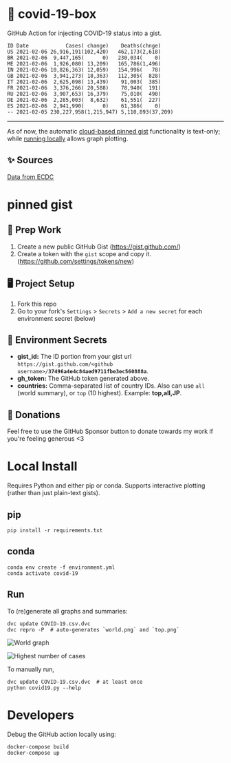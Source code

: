 # 🏥 covid-19-box

GitHub Action for injecting COVID-19 status into a gist.

```
ID Date            Cases( change)    Deaths(chnge)
US 2021-02-06 26,916,191(102,420)   462,173(2,618)
BR 2021-02-06  9,447,165(      0)   230,034(    0)
ME 2021-02-06  1,926,080( 13,209)   165,786(1,496)
IN 2021-02-06 10,826,363( 12,059)   154,996(   78)
GB 2021-02-06  3,941,273( 18,363)   112,305(  828)
IT 2021-02-06  2,625,098( 13,439)    91,003(  385)
FR 2021-02-06  3,376,266( 20,588)    78,940(  191)
RU 2021-02-06  3,907,653( 16,379)    75,010(  490)
DE 2021-02-06  2,285,003(  8,632)    61,551(  227)
ES 2021-02-06  2,941,990(      0)    61,386(    0)
-- 2021-02-05 230,227,958(1,215,947) 5,110,893(37,209)
```

---

As of now, the automatic [cloud-based pinned gist](#pinned-gist) functionality is text-only;
while [running locally](#local-install) allows graph plotting.

## ✨ Sources

[Data from ECDC](https://www.ecdc.europa.eu/en/publications-data/download-todays-data-geographic-distribution-covid-19-cases-worldwide)

# pinned gist

## 🎒 Prep Work
1. Create a new public GitHub Gist (https://gist.github.com/)
1. Create a token with the `gist` scope and copy it. (https://github.com/settings/tokens/new)

## 🖥 Project Setup
1. Fork this repo
1. Go to your fork's `Settings` > `Secrets` > `Add a new secret` for each environment secret (below)

## 🤫 Environment Secrets
- **gist_id:** The ID portion from your gist url `https://gist.github.com/<github username>/`**`37496a4e4c84aed9711fbe3ec560888a`**.
- **gh_token:** The GitHub token generated above.
- **countries:** Comma-separated list of country IDs. Also can use `all` (world summary), or `top` (10 highest). Example: **top,all,JP**.

## 💸 Donations

Feel free to use the GitHub Sponsor button to donate towards my work if you're feeling generous <3

# Local Install

Requires Python and either pip or conda. Supports interactive plotting (rather than just plain-text gists).

## pip

```
pip install -r requirements.txt
```

## conda

```
conda env create -f environment.yml
conda activate covid-19
```

## Run

To (re)generate all graphs and summaries:

```
dvc update COVID-19.csv.dvc
dvc repro -P  # auto-generates `world.png` and `top.png`
```

![World graph](world.png)

![Highest number of cases](top.png)

To manually run,

```
dvc update COVID-19.csv.dvc  # at least once
python covid19.py --help
```

# Developers

Debug the GitHub action locally using:

```
docker-compose build
docker-compose up
```
